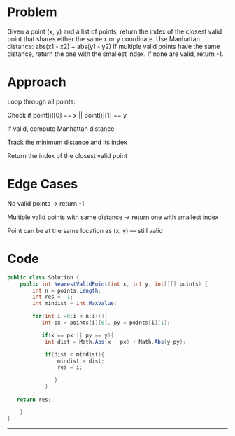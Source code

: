 # Problem
Given a point (x, y) and a list of points, return the index of the closest valid point that shares either the same x or y coordinate. Use Manhattan distance: abs(x1 - x2) + abs(y1 - y2) If multiple valid points have the same distance, return the one with the smallest index. If none are valid, return -1.

# Approach
Loop through all points:

Check if point[i][0] == x || point[i][1] == y

If valid, compute Manhattan distance

Track the minimum distance and its index

Return the index of the closest valid point

# Edge Cases
No valid points → return -1

Multiple valid points with same distance → return one with smallest index

Point can be at the same location as (x, y) — still valid

# Code
```csharp []
public class Solution {
    public int NearestValidPoint(int x, int y, int[][] points) {
        int n = points.Length;
        int res = -1;
        int mindist = int.MaxValue;

        for(int i =0;i < n;i++){
           int px = points[i][0], py = points[i][1];

           if(x == px || py == y){
            int dist = Math.Abs(x - px) + Math.Abs(y-py);

            if(dist < mindist){
                mindist = dist;
                res = i;

               }
            }
        }
   return res;

    }
}
```


---
